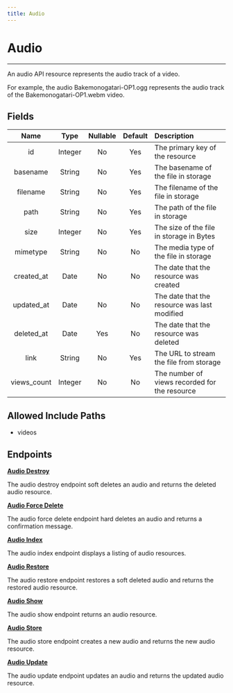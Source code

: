 ```yaml
---
title: Audio
---
```


# Audio

---

An audio API resource represents the audio track of a video.

For example, the audio Bakemonogatari-OP1.ogg represents the audio track of the Bakemonogatari-OP1.webm video.

## Fields

|    Name     |  Type   | Nullable | Default | Description                                   |
| :--------:  | :-----: | :------: | :-----: | :-------------------------------------------- |
| id          | Integer | No       | Yes     | The primary key of the resource               |
| basename    | String  | No       | Yes     | The basename of the file in storage           |
| filename    | String  | No       | Yes     | The filename of the file in storage           |
| path        | String  | No       | Yes     | The path of the file in storage               |
| size        | Integer | No       | Yes     | The size of the file in storage in Bytes      |
| mimetype    | String  | No       | No      | The media type of the file in storage         |
| created_at  | Date    | No       | No      | The date that the resource was created        |
| updated_at  | Date    | No       | No      | The date that the resource was last modified  |
| deleted_at  | Date    | Yes      | No      | The date that the resource was deleted        |
| link        | String  | No       | Yes     | The URL to stream the file from storage       |
| views_count | Integer | No       | No      | The number of views recorded for the resource |

## Allowed Include Paths

* videos

## Endpoints

**[Audio Destroy](/wiki/audio/destroy/)**

The audio destroy endpoint soft deletes an audio and returns the deleted audio resource.

**[Audio Force Delete](/wiki/audio/forceDelete/)**

The audio force delete endpoint hard deletes an audio and returns a confirmation message.

**[Audio Index](/wiki/audio/index/)**

The audio index endpoint displays a listing of audio resources.

**[Audio Restore](/wiki/audio/restore/)**

The audio restore endpoint restores a soft deleted audio and returns the restored audio resource.

**[Audio Show](/wiki/audio/show/)**

The audio show endpoint returns an audio resource.

**[Audio Store](/wiki/audio/store/)**

The audio store endpoint creates a new audio and returns the new audio resource.

**[Audio Update](/wiki/audio/update/)**

The audio update endpoint updates an audio and returns the updated audio resource.